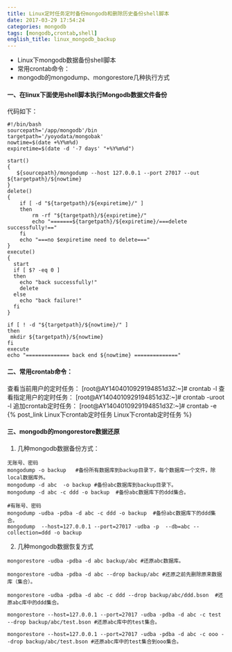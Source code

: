 ```yaml
---
title: Linux定时任务定时备份mongodb和删除历史备份shell脚本
date: 2017-03-29 17:54:24
categories: mongodb
tags: [mongodb,crontab,shell]
english_title: linux_mongodb_backup
---
```

- Linux下mongodb数据备份shell脚本
- 常用crontab命令：
- mongodb的mongodump、mongorestore几种执行方式
<!--more-->

#### 一、在linux下面使用shell脚本执行Mongodb数据文件备份
代码如下：
```
#!/bin/bash
sourcepath='/app/mongodb'/bin
targetpath='/yoyodata/mongobak'
nowtime=$(date +%Y%m%d)
expiretime=$(date -d '-7 days' "+%Y%m%d")
 
start()
{
   ${sourcepath}/mongodump --host 127.0.0.1 --port 27017 --out ${targetpath}/${nowtime}
}
delete()
{
	if [ -d "${targetpath}/${expiretime}/" ]
	then
 	 	rm -rf "${targetpath}/${expiretime}/"
  		echo "=======${targetpath}/${expiretime}/===delete successfully!=="
	fi
	echo "===no $expiretime need to delete==="
}
execute()
{
  start
  if [ $? -eq 0 ]
  then
    echo "back successfully!"
    delete
  else
    echo "back failure!"
  fi
}
 
if [ ! -d "${targetpath}/${nowtime}/" ]
then
 mkdir ${targetpath}/${nowtime}
fi
execute
echo "============== back end ${nowtime} =============="
```

#### 二、常用crontab命令：
查看当前用户的定时任务：
[root@AY1404010929194851d3Z:~]# crontab -l
查看指定用户的定时任务：
[root@AY1404010929194851d3Z:~]# crontab -uroot -l
追加crontab定时任务：
[root@AY1404010929194851d3Z:~]# crontab -e
{% post_link Linux下crontab定时任务 Linux下crontab定时任务 %}

#### 三、mongodb的mongorestore数据还原

1. 几种mongodb数据备份方式：
```
无账号、密码
mongodump -o backup   #备份所有数据库到backup目录下，每个数据库一个文件，除local数据库外。
mongodump -d abc  -o backup #备份abc数据库到backup目录下。
mongodump -d abc -c ddd -o backup  #备份abc数据库下的ddd集合。

#有账号、密码
mongodump -udba -pdba -d abc -c ddd -o backup  #备份abc数据库下的ddd集合。
mongodump  --host=127.0.0.1 --port=27017 -udba -p  --db=abc --collection=ddd -o backup
```

2. 几种mongodb数据恢复方式
```
mongorestore -udba -pdba -d abc backup/abc #还原abc数据库。

mongorestore -udba -pdba -d abc --drop backup/abc #还原之前先删除原来数据库（集合）。

mongorestore -udba -pdba -d abc -c ddd --drop backup/abc/ddd.bson  #还原abc库中的ddd集合。

mongorestore --host=127.0.0.1 --port=27017 -udba -pdba -d abc -c test --drop backup/abc/test.bson #还原abc库中的test集合。

mongorestore --host=127.0.0.1 --port=27017 -udba -pdba -d abc -c ooo --drop backup/abc/test.bson #还原abc库中的test集合到ooo集合。
```

